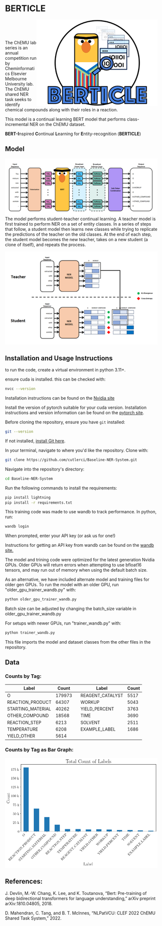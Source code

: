 # BERTICLE

<img src="./figures/BERTICLE-Logo.png" alt="BERTICLE Logo" align="right" width="400"/><br><br><br><br>
The ChEMU lab series is an annual competition run by Cheminformatics Elsevier Melbourne University lab. The ChEMU shared NER task seeks to identify chemical compounds along with their roles in a reaction.

This model is a continual learning BERT model that performs class-incremental NER on the ChEMU dataset.

**BERT-I**nspired **C**ontinual **L**earning for **E**ntity-recognition (**BERTICLE**)

## Model
![BERT diagram](./figures/base_bert.PNG)
The model performs student-teacher continual learning. A teacher model is first
trained to perform NER on a set of entity classes. In a series of steps that follow, a student model then learns new 
classes while trying to replicate the predictions of the teacher on the old classes. At the end of each step, the
student model becomes the new teacher, takes on a new student (a clone of itself), and repeats the process. 

![student teacher model diagram](./figures/student_teacher.PNG)


## Installation and Usage Instructions
to run the code, create a virtual environment in python 3.11+. 

ensure cuda is installed. this can be checked with:
```bash
nvcc --version
```

Installation instructions can be found on the [Nvidia site](https://docs.nvidia.com/cuda/cuda-installation-guide-linux/index.html)

Install the version of pytorch suitable for your cuda version. Installation instructions and version information can be found on the [pytorch site](https://pytorch.org/get-started/locally/).

Before cloning the repository, ensure you have `git` installed:

```bash
git --version
```
If not installed, [install Git here](https://git-scm.com/book/en/v2/Getting-Started-Installing-Git).

In your terminal, navigate to where you'd like the repository. Clone with:

```bash
git clone https://github.com/cutlerci/Baseline-NER-System.git
```
Navigate into the repository's directory:

```bash
cd Baseline-NER-System
```

Run the following commands to install the requirements:

```bash
pip install lightning  
pip install -r requirements.txt
```

This training code was made to use wandb to track performance. In python, run: 

```python
wandb login
```

When prompted, enter your API key (or ask us for one!)

Instructions for getting an API key from wandb can be found on the [wandb site.](https://docs.wandb.ai/quickstart) 

The model and trining code were optimized for the latest generation Nvidia GPUs. Older GPUs will return errors when attempting to use bfloat16 tensors, and may run out of memory when using the default batch size. 

As an alternative, we have included alternate model and training files for older gen GPUs. To run the model with an older GPU, run "older_gpu_trainer_wandb.py" with:

```python
python older_gpu_trainer_wandb.py
```

Batch size can be adjusted by changing the batch_size variable in older_gpu_trainer_wandb.py 

For setups with newer GPUs, run "trainer_wandb.py" with: 
```python
python trainer_wandb.py
```
This file imports the model and dataset classes from the other files in the repository. 





## Data 

### Counts by Tag:
| Label                 | Count  | | Label                 | Count  |
|-----------------------|--------|-|-----------------------|--------|
| O                     | 179973 | | REAGENT_CATALYST      | 5517   |
| REACTION_PRODUCT      | 64307  | | WORKUP                | 5043   |
| STARTING_MATERIAL     | 40262  | | YIELD_PERCENT         | 3763   |
| OTHER_COMPOUND        | 18568  | | TIME                  | 3690   |
| REACTION_STEP         | 6213   | | SOLVENT               | 2511   |
| TEMPERATURE           | 6208   | | EXAMPLE_LABEL         | 1686   |
| YIELD_OTHER           | 5614   | |                       |        |


### Counts by Tag as Bar Graph:
![label_graph](./figures/IOB_stripped_ChEMU.png)


## References: 
J. Devlin, M.-W. Chang, K. Lee, and K. Toutanova, “Bert: Pre-training of deep bidirectional transformers for language understanding,” arXiv preprint arXiv:1810.04805, 2018.

D. Mahendran, C. Tang, and B. T. McInnes, “NLPatVCU: CLEF 2022 ChEMU Shared Task System,” 2022.



